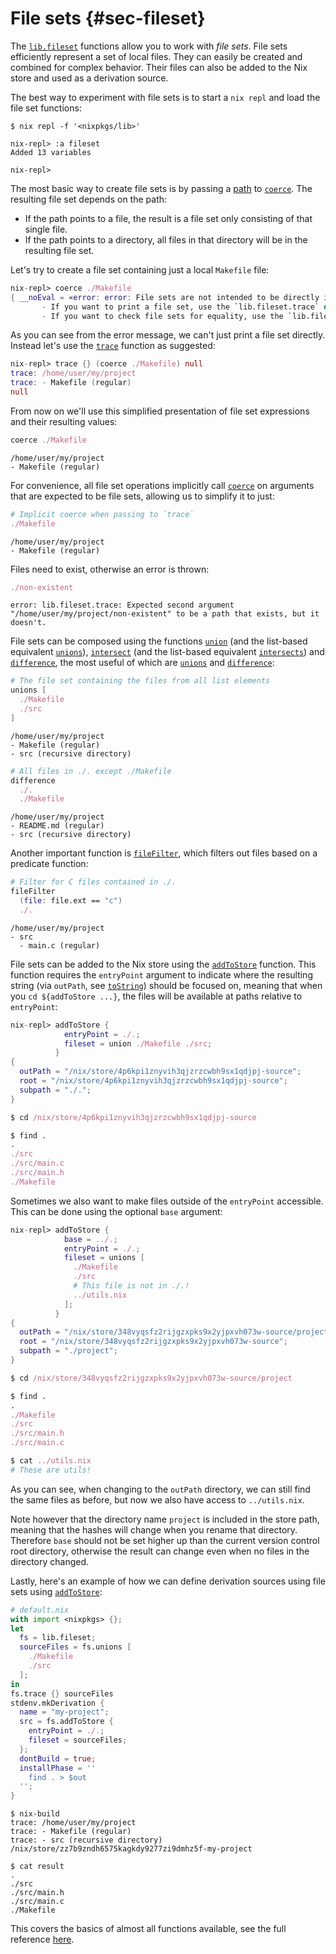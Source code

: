 # File sets {#sec-fileset}

The [`lib.fileset`](#sec-functions-library-fileset) functions allow you to work with _file sets_.
File sets efficiently represent a set of local files.
They can easily be created and combined for complex behavior.
Their files can also be added to the Nix store and used as a derivation source.

The best way to experiment with file sets is to start a `nix repl` and load the file set functions:
```
$ nix repl -f '<nixpkgs/lib>'

nix-repl> :a fileset
Added 13 variables

nix-repl>
```

The most basic way to create file sets is by passing a [path](https://nixos.org/manual/nix/stable/language/values.html#type-path) to [`coerce`](#function-library-lib.fileset.coerce). The resulting file set depends on the path:
- If the path points to a file, the result is a file set only consisting of that single file.
- If the path points to a directory, all files in that directory will be in the resulting file set.

Let's try to create a file set containing just a local `Makefile` file:
```nix
nix-repl> coerce ./Makefile
{ __noEval = «error: error: File sets are not intended to be directly inspected or evaluated. Instead prefer:
       - If you want to print a file set, use the `lib.fileset.trace` or `lib.fileset.pretty` function.
       - If you want to check file sets for equality, use the `lib.fileset.equals` function.»; _base = /home/user/my/project; _tree = { ... }; _type = "fileset"; }
```

As you can see from the error message, we can't just print a file set directly. Instead let's use the [`trace`](#function-library-lib.fileset.trace) function as suggested:

```nix
nix-repl> trace {} (coerce ./Makefile) null
trace: /home/user/my/project
trace: - Makefile (regular)
null
```

From now on we'll use this simplified presentation of file set expressions and their resulting values:
```nix
coerce ./Makefile
```
```
/home/user/my/project
- Makefile (regular)
```

For convenience, all file set operations implicitly call [`coerce`](#function-library-lib.fileset.coerce) on arguments that are expected to be file sets, allowing us to simplify it to just:

```nix
# Implicit coerce when passing to `trace`
./Makefile
```
```
/home/user/my/project
- Makefile (regular)
```

Files need to exist, otherwise an error is thrown:
```nix
./non-existent
```
```
error: lib.fileset.trace: Expected second argument "/home/user/my/project/non-existent" to be a path that exists, but it doesn't.
```

File sets can be composed using the functions [`union`](#function-library-lib.fileset.union) (and the list-based equivalent [`unions`](#function-library-lib.fileset.unions)), [`intersect`](#function-library-lib.fileset.intersect) (and the list-based equivalent [`intersects`](#function-library-lib.fileset.intersects)) and [`difference`](#function-library-lib.fileset.difference), the most useful of which are [`unions`](#function-library-lib.fileset.unions) and [`difference`](#function-library-lib.fileset.difference):

```nix
# The file set containing the files from all list elements
unions [
  ./Makefile
  ./src
]
```
```
/home/user/my/project
- Makefile (regular)
- src (recursive directory)
```

```nix
# All files in ./. except ./Makefile
difference
  ./.
  ./Makefile
```
```
/home/user/my/project
- README.md (regular)
- src (recursive directory)
```

Another important function is [`fileFilter`](#function-library-lib.fileset.fileFilter), which filters out files based on a predicate function:
```nix
# Filter for C files contained in ./.
fileFilter
  (file: file.ext == "c")
  ./.
```
```
/home/user/my/project
- src
  - main.c (regular)
```

File sets can be added to the Nix store using the [`addToStore`](#function-library-lib.fileset.addToStore) function. This function requires the `entryPoint` argument to indicate where the resulting string (via `outPath`, see [`toString`](https://nixos.org/manual/nix/stable/language/builtins.html?highlight=outPath#builtins-toString)) should be focused on, meaning that when you `cd ${addToStore ...}`, the files will be available at paths relative to `entryPoint`:
```nix
nix-repl> addToStore {
            entryPoint = ./.;
            fileset = union ./Makefile ./src;
          }
{
  outPath = "/nix/store/4p6kpi1znyvih3qjzrzcwbh9sx1qdjpj-source";
  root = "/nix/store/4p6kpi1znyvih3qjzrzcwbh9sx1qdjpj-source";
  subpath = "./.";
}

$ cd /nix/store/4p6kpi1znyvih3qjzrzcwbh9sx1qdjpj-source

$ find .
.
./src
./src/main.c
./src/main.h
./Makefile
```

Sometimes we also want to make files outside of the `entryPoint` accessible. This can be done using the optional `base` argument:

```nix
nix-repl> addToStore {
            base = ../.;
            entryPoint = ./.;
            fileset = unions [
              ./Makefile
              ./src
              # This file is not in ./.!
              ../utils.nix
            ];
          }
{
  outPath = "/nix/store/348vyqsfz2rijgzxpks9x2yjpxvh073w-source/project";
  root = "/nix/store/348vyqsfz2rijgzxpks9x2yjpxvh073w-source";
  subpath = "./project";
}

$ cd /nix/store/348vyqsfz2rijgzxpks9x2yjpxvh073w-source/project

$ find .
.
./Makefile
./src
./src/main.h
./src/main.c

$ cat ../utils.nix
# These are utils!
```

As you can see, when changing to the `outPath` directory, we can still find the same files as before, but now we also have access to `../utils.nix`.

Note however that the directory name `project` is included in the store path, meaning that the hashes will change when you rename that directory.
Therefore `base` should not be set higher up than the current version control root directory, otherwise the result can change even when no files in the directory changed.

Lastly, here's an example of how we can define derivation sources using file sets using [`addToStore`](#function-library-lib.fileset.addToStore):
```nix
# default.nix
with import <nixpkgs> {};
let
  fs = lib.fileset;
  sourceFiles = fs.unions [
    ./Makefile
    ./src
  ];
in
fs.trace {} sourceFiles
stdenv.mkDerivation {
  name = "my-project";
  src = fs.addToStore {
    entryPoint = ./.;
    fileset = sourceFiles;
  };
  dontBuild = true;
  installPhase = ''
    find . > $out
  '';
}
```

```
$ nix-build
trace: /home/user/my/project
trace: - Makefile (regular)
trace: - src (recursive directory)
/nix/store/zz7b9zndh6575kagkdy9277zi9dmhz5f-my-project

$ cat result
.
./src
./src/main.h
./src/main.c
./Makefile
```

This covers the basics of almost all functions available, see the full reference [here](#sec-functions-library-fileset).
